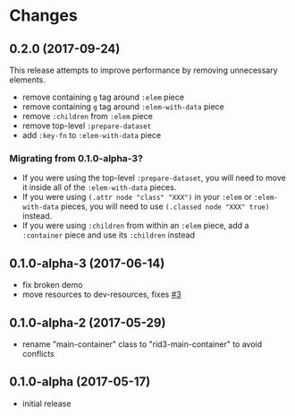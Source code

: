# Changes

## 0.2.0 (2017-09-24)

This release attempts to improve performance by removing unnecessary elements.

- remove containing `g` tag around `:elem` piece
- remove containing `g` tag around `:elem-with-data` piece
- remove `:children` from `:elem` piece
- remove top-level `:prepare-dataset`
- add `:key-fn` to `:elem-with-data` piece

### Migrating from 0.1.0-alpha-3?

- If you were using the top-level `:prepare-dataset`, you will need to move it inside all of the `:elem-with-data` pieces.
- If you were using `(.attr node "class" "XXX")` in your `:elem` or `:elem-with-data` pieces, you will need to use `(.classed node "XXX" true)` instead.
- If you were using `:children` from within an `:elem` piece, add a `:container` piece and use its `:children` instead

## 0.1.0-alpha-3 (2017-06-14)

- fix broken demo
- move resources to dev-resources, fixes [#3](https://github.com/gadfly361/rid3/issues/3)

## 0.1.0-alpha-2 (2017-05-29)

- rename "main-container" class to "rid3-main-container" to avoid conflicts

## 0.1.0-alpha (2017-05-17)

- initial release
